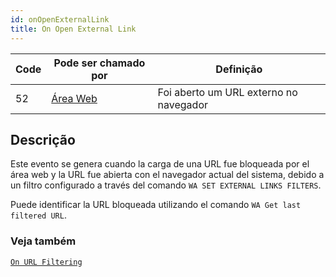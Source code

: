 ```yaml
---
id: onOpenExternalLink
title: On Open External Link
---
```


| Code | Pode ser chamado por                        | Definição                              |
| ---- | ------------------------------------------- | -------------------------------------- |
| 52   | [Área Web](FormObjects/webArea_overview.md) | Foi aberto um URL externo no navegador |

## Descrição

Este evento se genera cuando la carga de una URL fue bloqueada por el área web y la URL fue abierta con el navegador actual del sistema, debido a un filtro configurado a través del comando `WA SET EXTERNAL LINKS FILTERS`.

Puede identificar la URL bloqueada utilizando el comando `WA Get last filtered URL`.

### Veja também

[`On URL Filtering`](onUrlFiltering.md)